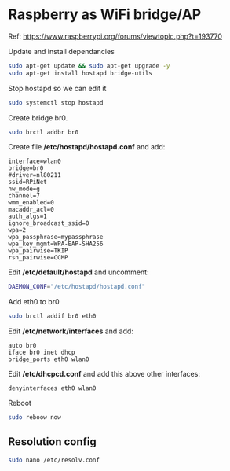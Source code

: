 # Raspberry as WiFi bridge/AP

Ref: <https://www.raspberrypi.org/forums/viewtopic.php?t=193770>

Update and install dependancies

```bash
sudo apt-get update && sudo apt-get upgrade -y
sudo apt-get install hostapd bridge-utils
```

Stop hostapd so we can edit it

```bash
sudo systemctl stop hostapd
```

Create bridge br0.

```bash
sudo brctl addbr br0
```

Create file __/etc/hostapd/hostapd.conf__ and add:

```plaintext
interface=wlan0
bridge=br0
#driver=nl80211
ssid=RPiNet
hw_mode=g
channel=7
wmm_enabled=0
macaddr_acl=0
auth_algs=1
ignore_broadcast_ssid=0
wpa=2
wpa_passphrase=mypassphrase
wpa_key_mgmt=WPA-EAP-SHA256
wpa_pairwise=TKIP
rsn_pairwise=CCMP
```

Edit __/etc/default/hostapd__ and uncomment:

```bash
DAEMON_CONF="/etc/hostapd/hostapd.conf"
```

Add eth0 to br0

```bash
sudo brctl addif br0 eth0
```

Edit __/etc/network/interfaces__ and add:

```plaintext
auto br0
iface br0 inet dhcp
bridge_ports eth0 wlan0
```

Edit __/etc/dhcpcd.conf__ and add this above other interfaces:

```plaintext
denyinterfaces eth0 wlan0
```

Reboot

```bash
sudo reboow now
```

## Resolution config

```bash
sudo nano /etc/resolv.conf
```
